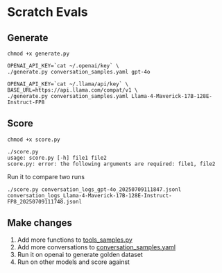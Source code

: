 # Scratch Evals

## Generate

```
chmod +x generate.py
```

```
OPENAI_API_KEY=`cat ~/.openai/key` \
./generate.py conversation_samples.yaml gpt-4o
```

```
OPENAI_API_KEY=`cat ~/.llama/api/key` \
BASE_URL=https://api.llama.com/compat/v1 \
./generate.py conversation_samples.yaml Llama-4-Maverick-17B-128E-Instruct-FP8
```

## Score

```
chmod +x score.py
```

```
./score.py 
usage: score.py [-h] file1 file2
score.py: error: the following arguments are required: file1, file2
```

Run it to compare two runs 
```
./score.py conversation_logs_gpt-4o_20250709111847.jsonl conversation_logs_Llama-4-Maverick-17B-128E-Instruct-FP8_20250709111748.jsonl
```


## Make changes

1. Add more functions to [tools_samples.py](tools_samples.py)
2. Add more conversations to [conversation_samples.yaml](conversation_samples.yaml)
3. Run it on openai to generate golden dataset
4. Run on other models and score against
